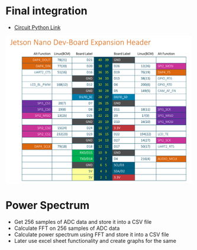 # Final integration

- [Circuit Python Link](https://learn.adafruit.com/circuitpython-libraries-on-linux-and-the-nvidia-jetson-nano?view=all)

![Circuit Python Pinout](circuitpython_pinout.png)

# Power Spectrum

- Get 256 samples of ADC data and store it into a CSV file
- Calculate FFT on 256 samples of ADC data
- Calculate power spectrum using FFT and store it into a CSV file
- Later use excel sheet functionality and create graphs for the same
